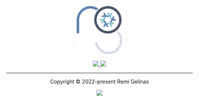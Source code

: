 <div align="center">
    <a href="https://github.com/remi-gelinas/nix">
        <img src=".github/assets/logo.svg" width="130px" height="130px"/>
    </a>
    <p>
    <p>
    <a href="https://github.com/remi-gelinas/nix/actions/workflows/check.yaml">
        <img src="https://img.shields.io/github/actions/workflow/status/remi-gelinas/nix/check.yaml?color=%23ECEFF4&event=push&label=Check&logo=githubactions&logoColor=eceff4&style=flat-square&colorA=4c566a&colorB=88c0d0" />
    </a>
    <a href="https://github.com/remi-gelinas/nix/actions/workflows/build_darwin.yaml">
        <img src="https://img.shields.io/github/actions/workflow/status/remi-gelinas/nix/build_darwin.yaml?color=%23ECEFF4&event=push&label=Build&logo=githubactions&logoColor=eceff4&style=flat-square&colorA=4c566a&colorB=88c0d0" />
    </a>
</div>

---

<div align="center">
    <div>Copyright &copy; 2022-present Remi Gelinas</div>
    <p>
    <p>
    <a href="https://github.com/remi-gelinas/nix/blob/trunk/LICENSE">
        <img src="https://img.shields.io/github/license/remi-gelinas/nix?color=%23ECEFF4&label=License&logoColor=88C0D0&style=flat-square&colorA=4c566a&colorB=88c0d0" />
    </a>
</div>
